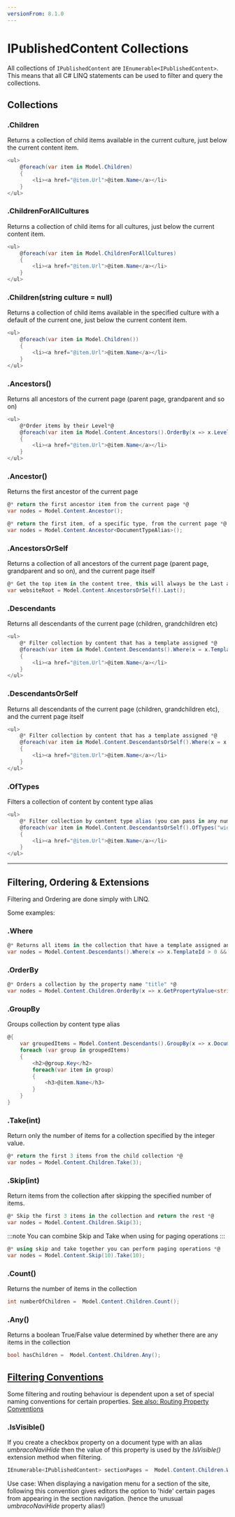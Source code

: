```yaml
---
versionFrom: 8.1.0
---
```


# IPublishedContent Collections

All collections of `IPublishedContent` are `IEnumerable<IPublishedContent>`.
This means that all C# LINQ statements can be used to filter and query the collections.  

## Collections

### .Children

Returns a collection of child items available in the current culture, just below the current content item.

```csharp
<ul>
    @foreach(var item in Model.Children)
    {
        <li><a href="@item.Url">@item.Name</a></li>
    }
</ul>
```

### .ChildrenForAllCultures

Returns a collection of child items for all cultures, just below the current content item.

```csharp
<ul>
    @foreach(var item in Model.ChildrenForAllCultures)
    {
        <li><a href="@item.Url">@item.Name</a></li>
    }
</ul>
```

### .Children(string culture = null)

Returns a collection of child items available in the specified culture with a default of the current one, just below the current content item.

```csharp
<ul>
    @foreach(var item in Model.Children())
    {
        <li><a href="@item.Url">@item.Name</a></li>
    }
</ul>
```

### .Ancestors()

Returns all ancestors of the current page (parent page, grandparent and so on)

```csharp
<ul>
    @*Order items by their Level*@
    @foreach(var item in Model.Content.Ancestors().OrderBy(x => x.Level))
    {
        <li><a href="@item.Url">@item.Name</a></li>
    }
</ul>
```

### .Ancestor()

Returns the first ancestor of the current page

```csharp
@* return the first ancestor item from the current page *@
var nodes = Model.Content.Ancestor();

@* return the first item, of a specific type, from the current page *@
var nodes = Model.Content.Ancestor<DocumentTypeAlias>();
```

<span id="ancestorsorself"></span>
### .AncestorsOrSelf
Returns a collection of all ancestors of the current page (parent page, grandparent and so on), and the current page itself

```csharp
@* Get the top item in the content tree, this will always be the Last ancestor found *@
var websiteRoot = Model.Content.AncestorsOrSelf().Last();
```

### .Descendants
Returns all descendants of the current page (children, grandchildren etc)

```csharp
<ul>
    @* Filter collection by content that has a template assigned *@
    @foreach(var item in Model.Content.Descendants().Where(x = x.TemplateId > 0))
    {
        <li><a href="@item.Url">@item.Name</a></li>
    }
</ul>
```

### .DescendantsOrSelf
Returns all descendants of the current page (children, grandchildren etc), and the current page itself

```csharp
<ul>
    @* Filter collection by content that has a template assigned *@
    @foreach(var item in Model.Content.DescendantsOrSelf().Where(x = x.TemplateId > 0))
    {
        <li><a href="@item.Url">@item.Name</a></li>
    }
</ul>
```

### .OfTypes
Filters a collection of content by content type alias 

```csharp
<ul>
    @* Filter collection by content type alias (you can pass in any number of aliases) *@
    @foreach(var item in Model.Content.DescendantsOrSelf().OfTypes("widget1", "widget2"))
    {
        <li><a href="@item.Url">@item.Name</a></li>
    }
</ul>
```

-----

## Filtering, Ordering & Extensions

Filtering and Ordering are done simply with LINQ.

Some examples:
	
### .Where

```csharp
@* Returns all items in the collection that have a template assigned and have a name starting with 'S' *@
var nodes = Model.Content.Descendants().Where(x => x.TemplateId > 0 && x.Name.StartsWith("S"))
```

### .OrderBy

```csharp
@* Orders a collection by the property name "title" *@
var nodes = Model.Content.Children.OrderBy(x => x.GetPropertyValue<string>("title"))
```
	
### .GroupBy
Groups collection by content type alias

```csharp
@{
    var groupedItems = Model.Content.Descendants().GroupBy(x => x.DocumentTypeAlias);
    foreach (var group in groupedItems)
    {
        <h2>@group.Key</h2>
        foreach(var item in group)
        {
            <h3>@item.Name</h3>
        }
    }
}
```

### .Take(int)
Return only the number of items for a collection specified by the integer value.

```csharp
@* return the first 3 items from the child collection *@
var nodes = Model.Content.Children.Take(3);
```

### .Skip(int)
Return items from the collection after skipping the specified number of items.

```csharp
@* Skip the first 3 items in the collection and return the rest *@
var nodes = Model.Content.Children.Skip(3);
```

:::note
You can combine Skip and Take when using for paging operations
:::

```csharp
@* using skip and take together you can perform paging operations *@
var nodes = Model.Content.Skip(10).Take(10);
```

### .Count()
Returns the number of items in the collection

```csharp
int numberOfChildren =  Model.Content.Children.Count();
```

### .Any()
Returns a boolean True/False value determined by whether there are any items in the collection

```csharp
bool hasChildren =  Model.Content.Children.Any();
```
	
## [Filtering Conventions](#filtering-conventions)
Some filtering and routing behaviour is dependent upon a set of special naming conventions for certain properties. [See also: Routing Property Conventions](../../Routing/routing-properties.md)

### .IsVisible()
If you create a checkbox property on a document type with an alias *umbracoNaviHide* then the value of this property is used by the *IsVisible()* extension method when filtering.

```csharp
IEnumerable<IPublishedContent> sectionPages =  Model.Content.Children.Where(x => x.IsVisible());
```

Use case: When displaying a navigation menu for a section of the site, following this convention gives editors the option to 'hide' certain pages from appearing in the section navigation. (hence the unusual *umbracoNaviHide* property alias!)
